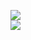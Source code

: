 [![](https://img.shields.io/badge/Made%20With-Github%20Spray-lightgrey.svg?style=for-the-badge&logo=github)](https://github.com/Annihil/github-spray#1974)  
[![](https://i.imgur.com/2DrTn0Z.gif)](https://github.com/Annihil/github-spray)